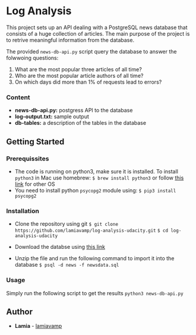 # Log Analysis
This project sets up an API dealing with a PostgreSQL news database that consists of a huge collection of articles. The main purpose of the project is to retrive meaningful information from the database.

The provided `news-db-api.py` script query the database to answer the folwwoing questions:
1. What are the most popular three articles of all time?
2. Who are the most popular article authors of all time?
3. On which days did more than 1% of requests lead to errors?

### Content
- **news-db-api.py:** postgress API to the database
- **log-output.txt:** sample output
- **db-tables:** a description of the tables in the database

## Getting Started

### Prerequissites
- The code is running on python3, make sure it is installed. To install `python3` in Mac use homebrew: 
`$ brew install python3`
or follow [this link](https://realpython.com/installing-python) for other OS 
- You need to install python `psycopg2` module using:
`$ pip3 install psycopg2`

### Installation
* Clone the repository using git
`$ git clone https://github.com/lamiavamp/log-analysis-udacity.git`
`$ cd log-analysis-udacity`

* Download the databse using [this link](https://d17h27t6h515a5.cloudfront.net/topher/2016/August/57b5f748_newsdata/newsdata.zip)
* Unzip the file and run the following command to import it into the database
`$ psql -d news -f newsdata.sql`

### Usage
Simply run the following script to get the results
`python3 news-db-api.py`

## Author
* **Lamia** - [lamiavamp](https://github.com/lamiavamp)
